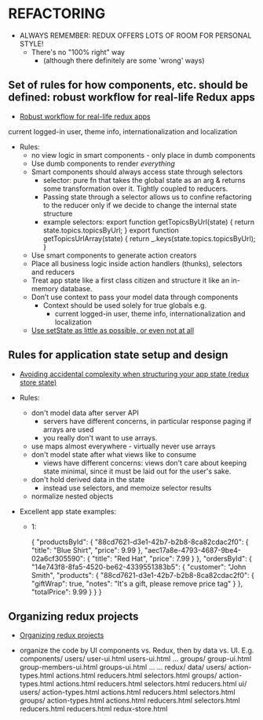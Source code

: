 REFACTORING
===========

*   ALWAYS REMEMBER: REDUX OFFERS LOTS OF ROOM FOR PERSONAL STYLE!
    *   There's no "100% right" way
        *   (although there definitely are some 'wrong' ways)

Set of rules for how components, etc. should be defined: robust workflow for real-life Redux apps
-------------------------------------------------------------------------------------------------
*   [Robust workflow for real-life redux apps][1]

current logged-in user, theme info, internationalization and localization
*   Rules:
    *   no view logic in smart components - only place in dumb components
    *   Use dumb components to render *everything*
    *   Smart components should always access state through selectors
        *   selector: pure fn that takes the global state as an arg & returns 
                      some transformation over it.  Tightly coupled to reducers.
        *   Passing state through a selector allows us to confine refactoring to the reducer only
            if we decide to change the internal state structure
        *   example selectors:
                export function getTopicsByUrl(state) {
                  return state.topics.topicsByUrl;
                }
                export function getTopicsUrlArray(state) {
                  return _.keys(state.topics.topicsByUrl);
                }
    *   Use smart components to generate action creators
    *   Place all business logic inside action handlers (thunks), selectors and reducers
    *   Treat app state like a first class citizen and structure it like an in-memory database.
    *   Don’t use context to pass your model data through components
        *   Context should be used solely for true globals e.g.
            *   current logged-in user, theme info, internationalization and localization
    *   [Use setState as little as possible, or even not at all][4]

Rules for application state setup and design
--------------------------------------------
*   [Avoiding accidental complexity when structuring your app state (redux store state)][2]

*   Rules:
    *   don't model data after server API
        *   servers have different concerns, in particular response paging if arrays are used
        *    you really don't want to use arrays.
    *   use maps almost everywhere - virtually never use arrays
    *   don't model state after what views like to consume
        *   views have different concerns: views don't care about keeping state minimal, since it
            must be laid out for the user's sake.
    *   don't hold derived data in the state
        *   instead use selectors, and memoize selector results
    *   normalize nested objects

*   Excellent app state examples:
    *   1:

        {
          "productsById": {
            "88cd7621-d3e1-42b7-b2b8-8ca82cdac2f0": {
              "title": "Blue Shirt",
              "price": 9.99
            },
            "aec17a8e-4793-4687-9be4-02a6cf305590": {
              "title": "Red Hat",
              "price": 7.99
            }
          },
          "ordersById": {
            "14e743f8-8fa5-4520-be62-4339551383b5": {
              "customer": "John Smith",
              "products": {
                "88cd7621-d3e1-42b7-b2b8-8ca82cdac2f0": {
                  "giftWrap": true,
                  "notes": "It's a gift, please remove price tag"
                }
              },
              "totalPrice": 9.99
            }
          }
        }

Organizing redux projects
-------------------------
*   [Organizing redux projects][3]

*   organize the code by UI components vs. Redux, then by data vs. UI. E.g.
        components/
          users/
            user-ui.html
            users-ui.html
            ...
          groups/
            group-ui.html
            group-members-ui.html
            groups-ui.html
            ...
          ...
        redux/
          data/
            users/
              action-types.html
              actions.html
              reducers.html
              selectors.html
            groups/
              action-types.html
              actions.html
              reducers.html
              selectors.html
            reducers.html
          ui/
            users/
              action-types.html
              actions.html
              reducers.html
              selectors.html
            groups/
              action-types.html
              actions.html
              reducers.html
              selectors.html 
            reducers.html
          reducers.html
          redux-store.html



[1]: https://hackernoon.com/redux-step-by-step-a-simple-and-robust-workflow-for-real-life-apps-1fdf7df46092#.sexx9lxea
[2]: https://hackernoon.com/avoiding-accidental-complexity-when-structuring-your-app-state-6e6d22ad5e2a
[3]: https://medium.com/collaborne-engineering/organizing-redux-projects-7f12483f761a#.onxcgbadd
[4]: https://medium.com/@mweststrate/3-reasons-why-i-stopped-using-react-setstate-ab73fc67a42e#.xw0bvpoo7
